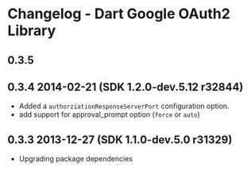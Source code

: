 # Changelog - Dart Google OAuth2 Library

## 0.3.5

## 0.3.4 2014-02-21 (SDK 1.2.0-dev.5.12 r32844)

 - Added a `authorziationResponseServerPort` configuration option.
 - add support for approval_prompt option (`force` or `auto`)

## 0.3.3 2013-12-27 (SDK 1.1.0-dev.5.0 r31329)

 - Upgrading package dependencies
